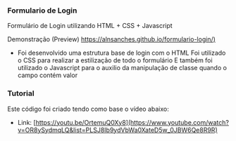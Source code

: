 ### Formulario de Login
Formulário de Login utilizando HTML + CSS + Javascript

Demonstração (Preview)
[https://alnsanches.github.io/formulario-login/)](https://alnsanches.github.io/formulario-login/)


- Foi desenvolvido uma estrutura base de login com o HTML Foi utilizado o CSS para realizar a estilização de todo o formulário E também foi utilizado o Javascript para o auxilio da manipulação de classe quando o campo contém valor

### Tutorial
Este código foi criado tendo como base o vídeo abaixo:
- Link: [https://youtu.be/OrtemuQ0Xy8](https://www.youtube.com/watch?v=OR8ySydmqLQ&list=PLSJ8Ib9ydVbWa0XateD5w_0JBW6Qe8R9R)
